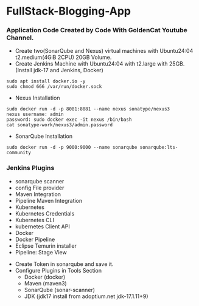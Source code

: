 # FullStack-Blogging-App
### Application Code Created by Code With GoldenCat Youtube Channel.
- Create two(SonarQube and Nexus) virtual machines with Ubuntu24:04 t2.medium(4GiB 2CPU) 20GB Volume.
- Create Jenkins Machine with Ubuntu24:04 with t2.large with 25GB.(Install jdk-17 and Jenkins, Docker)
```
sudo apt install docker.io -y
sudo chmod 666 /var/run/docker.sock
```

- Nexus Installation
```
sudo docker run -d -p 8081:8081 --name nexus sonatype/nexus3
nexus username: admin
password: sudo docker exec -it nexus /bin/bash
cat sonatype-work/nexus3/admin.password  
```
- SonarQube Installation
```
sudo docker run -d -p 9000:9000 --name sonarqube sonarqube:lts-community
```
### Jenkins Plugins
 * sonarqube scanner
 * config File provider
 * Maven Integration
 * Pipeline Maven Integration
 * Kubernetes
 * Kubernetes Credentials
 * Kubernetes CLI
 * kubernetes Client API
 * Docker
 * Docker Pipeline
 * Eclipse Temurin installer
 * Pipeline: Stage View

- Create Token in sonarqube and save it.
- Configure Plugins in Tools Section
    * Docker (docker)
    * Maven (maven3)
    * SonarQube (sonar-scanner)
    * JDK (jdk17 install from adoptium.net jdk-17.1.11+9)
